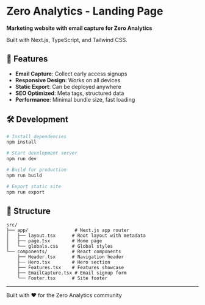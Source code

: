 # Zero Analytics - Landing Page

**Marketing website with email capture for Zero Analytics**

Built with Next.js, TypeScript, and Tailwind CSS.

## 🚀 Features

- **Email Capture**: Collect early access signups
- **Responsive Design**: Works on all devices
- **Static Export**: Can be deployed anywhere
- **SEO Optimized**: Meta tags, structured data
- **Performance**: Minimal bundle size, fast loading

## 🛠️ Development

```bash
# Install dependencies
npm install

# Start development server
npm run dev

# Build for production
npm run build

# Export static site
npm run export
```

## 📁 Structure

```
src/
├── app/                 # Next.js app router
│   ├── layout.tsx      # Root layout with metadata
│   ├── page.tsx        # Home page
│   └── globals.css     # Global styles
└── components/         # React components
    ├── Header.tsx      # Navigation header
    ├── Hero.tsx        # Hero section
    ├── Features.tsx    # Features showcase
    ├── EmailCapture.tsx # Email signup form
    └── Footer.tsx      # Site footer
```

---

Built with ❤️ for the Zero Analytics community